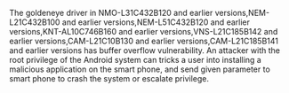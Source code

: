 The goldeneye driver in NMO-L31C432B120 and earlier versions,NEM-L21C432B100 and earlier versions,NEM-L51C432B120 and earlier versions,KNT-AL10C746B160 and earlier versions,VNS-L21C185B142 and earlier versions,CAM-L21C10B130 and earlier versions,CAM-L21C185B141 and earlier versions has buffer overflow vulnerability. An attacker with the root privilege of the Android system can tricks a user into installing a malicious application on the smart phone, and send given parameter to smart phone to crash the system or escalate privilege.